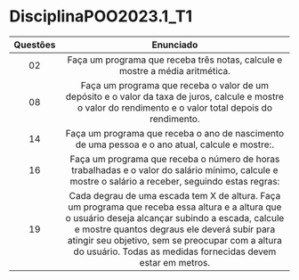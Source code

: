 # DisciplinaPOO2023.1_T1
Questões | Enunciado
:---------: | :------:
02 | Faça um programa que receba três notas, calcule e mostre a média aritmética.
08 | Faça um programa que receba o valor de um depósito e o valor da taxa de juros, calcule e mostre o valor do rendimento e o valor total depois do rendimento.
14 | Faça um programa que receba o ano de nascimento de uma pessoa e o ano atual, calcule e mostre:.
16 | Faça um programa que receba o número de horas trabalhadas e o valor do salário mínimo, calcule e mostre o salário a receber, seguindo estas regras:
19 | Cada degrau de uma escada tem X de altura. Faça um programa que receba essa altura e a altura que  o usuário deseja alcançar subindo a escada, calcule e mostre quantos degraus ele deverá subir para atingir seu objetivo, sem se preocupar com a altura do usuário. Todas as medidas fornecidas devem estar em metros.
